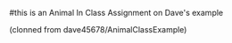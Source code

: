#this is an Animal In Class Assignment on Dave's example 

(clonned from dave45678/AnimalClassExample)
